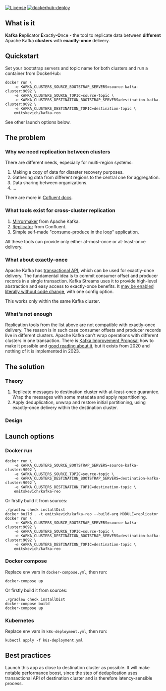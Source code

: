 [![License](https://img.shields.io/badge/License-Apache%202.0-blue.svg)](https://opensource.org/licenses/Apache-2.0)
[![dockerhub-deploy](https://github.com/emitskevich/kafka-reo/workflows/dockerhub-deploy/badge.svg)](https://github.com/emitskevich/kafka-reo/actions/workflows/dockerhub-deploy.yml)

## What is it
**Kafka** **R**eplicator **E**xactly-**O**nce - the tool to replicate data between 
**different** Apache Kafka **clusters** with **exactly-once** delivery.

## Quickstart
Set your bootstrap servers and topic name for both clusters and run a container from DockerHub:
```
docker run \
    -e KAFKA_CLUSTERS_SOURCE_BOOTSTRAP_SERVERS=source-kafka-cluster:9092 \
    -e KAFKA_CLUSTERS_SOURCE_TOPIC=source-topic \
    -e KAFKA_CLUSTERS_DESTINATION_BOOTSTRAP_SERVERS=destination-kafka-cluster:9092 \
    -e KAFKA_CLUSTERS_DESTINATION_TOPIC=destination-topic \
    emitskevich/kafka-reo
```
See other launch options below.

## The problem

### Why we need replication between clusters
There are different needs, especially for multi-region systems:
1. Making a copy of data for disaster recovery purposes.
1. Gathering data from different regions to the central one for aggregation. 
1. Data sharing between organizations.
1. ...

There are more in [Cofluent docs](https://docs.confluent.io/platform/current/multi-dc-deployments/cluster-linking/index.html#use-cases-and-architectures).

### What tools exist for cross-cluster replication
1. [Mirrormaker](https://github.com/apache/kafka/tree/trunk/connect/mirror) from Apache Kafka.
1. [Replicator](https://docs.confluent.io/platform/current/multi-dc-deployments/replicator/replicator-quickstart.html) from Confluent.
1. Simple self-made "consume-produce in the loop" application.

All these tools can provide only either at-most-once or at-least-once delivery. 

### What about exactly-once
Apache Kafka has [transactional API](https://www.confluent.io/blog/transactions-apache-kafka/), 
which can be used for exactly-once delivery. The fundamental idea is to commit consumer offset 
and producer records in a single transaction. Kafka Streams uses it to provide high-level 
abstraction and easy access to exactly-once benefits.
It [may be enabled literally without code change](https://www.confluent.io/blog/enabling-exactly-once-kafka-streams/), 
with one config option. 

This works only within the same Kafka cluster.

### What's not enough
Replication tools from the list above are not compatible with exactly-once delivery.
The reason is in such case consumer offsets and producer records live in different clusters. 
Apache Kafka can't wrap operations with different clusters in one transaction.
There is [Kafka Improvement Proposal](https://cwiki.apache.org/confluence/display/KAFKA/KIP-656%3A+MirrorMaker2+Exactly-once+Semantics) how to make it possible 
and [good reading about it](https://towardsdatascience.com/exactly-once-semantics-across-multiple-kafka-instances-is-possible-20bf900c29cf), 
but it exists from 2020 and nothing of it is implemented in 2023.

## The solution
### Theory
1. Replicate messages to destination cluster with at-least-once guarantee. 
Wrap the messages with some metadata and apply repartitioning.
1. Apply deduplication, unwrap and restore initial partitioning, 
using exactly-once delivery within the destination cluster.

### Design

## Launch options
### Docker run
```
docker run \
    -e KAFKA_CLUSTERS_SOURCE_BOOTSTRAP_SERVERS=source-kafka-cluster:9092 \
    -e KAFKA_CLUSTERS_SOURCE_TOPIC=source-topic \
    -e KAFKA_CLUSTERS_DESTINATION_BOOTSTRAP_SERVERS=destination-kafka-cluster:9092 \
    -e KAFKA_CLUSTERS_DESTINATION_TOPIC=destination-topic \
    emitskevich/kafka-reo
```
Or firstly build it from sources:
```
./gradlew check installDist
docker build . -t emitskevich/kafka-reo --build-arg MODULE=replicator
docker run \
    -e KAFKA_CLUSTERS_SOURCE_BOOTSTRAP_SERVERS=source-kafka-cluster:9092 \
    -e KAFKA_CLUSTERS_SOURCE_TOPIC=source-topic \
    -e KAFKA_CLUSTERS_DESTINATION_BOOTSTRAP_SERVERS=destination-kafka-cluster:9092 \
    -e KAFKA_CLUSTERS_DESTINATION_TOPIC=destination-topic \
    emitskevich/kafka-reo
```

### Docker compose
Replace env vars in `docker-compose.yml`, then run:
```
docker-compose up
```
Or firstly build it from sources:
```
./gradlew check installDist
docker-compose build
docker-compose up
```

### Kubernetes
Replace env vars in `k8s-deployment.yml`, then run:
```
kubectl apply -f k8s-deployment.yml
```

## Best practices
Launch this app as close to destination cluster as possible. It will make notable 
performance boost, since the step of deduplication uses transactional API 
of destination cluster and is therefore latency-sensible process.
